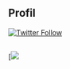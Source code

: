 ## Profil
[![Twitter Follow](https://img.shields.io/twitter/follow/senkuXY?style=social)](https://twitter.com/intent/follow?screen_name=senkuXY)


##
[![](https://github-readme-stats.vercel.app/api?username=SickHr&show_icons=true&theme=dracula)
